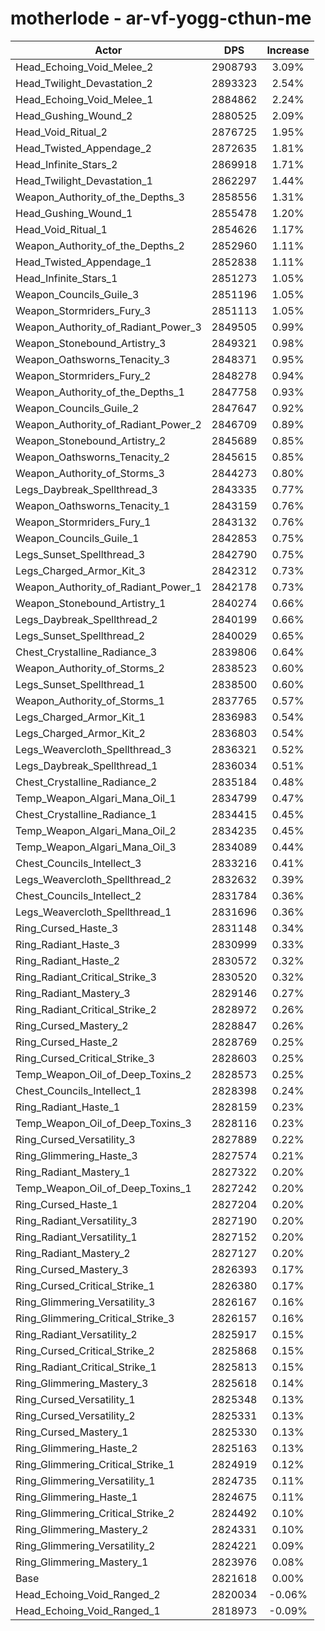 # motherlode - ar-vf-yogg-cthun-me
| Actor | DPS | Increase |
|---|:---:|:---:|
|Head_Echoing_Void_Melee_2|2908793|3.09%|
|Head_Twilight_Devastation_2|2893323|2.54%|
|Head_Echoing_Void_Melee_1|2884862|2.24%|
|Head_Gushing_Wound_2|2880525|2.09%|
|Head_Void_Ritual_2|2876725|1.95%|
|Head_Twisted_Appendage_2|2872635|1.81%|
|Head_Infinite_Stars_2|2869918|1.71%|
|Head_Twilight_Devastation_1|2862297|1.44%|
|Weapon_Authority_of_the_Depths_3|2858556|1.31%|
|Head_Gushing_Wound_1|2855478|1.20%|
|Head_Void_Ritual_1|2854626|1.17%|
|Weapon_Authority_of_the_Depths_2|2852960|1.11%|
|Head_Twisted_Appendage_1|2852838|1.11%|
|Head_Infinite_Stars_1|2851273|1.05%|
|Weapon_Councils_Guile_3|2851196|1.05%|
|Weapon_Stormriders_Fury_3|2851113|1.05%|
|Weapon_Authority_of_Radiant_Power_3|2849505|0.99%|
|Weapon_Stonebound_Artistry_3|2849321|0.98%|
|Weapon_Oathsworns_Tenacity_3|2848371|0.95%|
|Weapon_Stormriders_Fury_2|2848278|0.94%|
|Weapon_Authority_of_the_Depths_1|2847758|0.93%|
|Weapon_Councils_Guile_2|2847647|0.92%|
|Weapon_Authority_of_Radiant_Power_2|2846709|0.89%|
|Weapon_Stonebound_Artistry_2|2845689|0.85%|
|Weapon_Oathsworns_Tenacity_2|2845615|0.85%|
|Weapon_Authority_of_Storms_3|2844273|0.80%|
|Legs_Daybreak_Spellthread_3|2843335|0.77%|
|Weapon_Oathsworns_Tenacity_1|2843159|0.76%|
|Weapon_Stormriders_Fury_1|2843132|0.76%|
|Weapon_Councils_Guile_1|2842853|0.75%|
|Legs_Sunset_Spellthread_3|2842790|0.75%|
|Legs_Charged_Armor_Kit_3|2842312|0.73%|
|Weapon_Authority_of_Radiant_Power_1|2842178|0.73%|
|Weapon_Stonebound_Artistry_1|2840274|0.66%|
|Legs_Daybreak_Spellthread_2|2840199|0.66%|
|Legs_Sunset_Spellthread_2|2840029|0.65%|
|Chest_Crystalline_Radiance_3|2839806|0.64%|
|Weapon_Authority_of_Storms_2|2838523|0.60%|
|Legs_Sunset_Spellthread_1|2838500|0.60%|
|Weapon_Authority_of_Storms_1|2837765|0.57%|
|Legs_Charged_Armor_Kit_1|2836983|0.54%|
|Legs_Charged_Armor_Kit_2|2836803|0.54%|
|Legs_Weavercloth_Spellthread_3|2836321|0.52%|
|Legs_Daybreak_Spellthread_1|2836034|0.51%|
|Chest_Crystalline_Radiance_2|2835184|0.48%|
|Temp_Weapon_Algari_Mana_Oil_1|2834799|0.47%|
|Chest_Crystalline_Radiance_1|2834415|0.45%|
|Temp_Weapon_Algari_Mana_Oil_2|2834235|0.45%|
|Temp_Weapon_Algari_Mana_Oil_3|2834089|0.44%|
|Chest_Councils_Intellect_3|2833216|0.41%|
|Legs_Weavercloth_Spellthread_2|2832632|0.39%|
|Chest_Councils_Intellect_2|2831784|0.36%|
|Legs_Weavercloth_Spellthread_1|2831696|0.36%|
|Ring_Cursed_Haste_3|2831148|0.34%|
|Ring_Radiant_Haste_3|2830999|0.33%|
|Ring_Radiant_Haste_2|2830572|0.32%|
|Ring_Radiant_Critical_Strike_3|2830520|0.32%|
|Ring_Radiant_Mastery_3|2829146|0.27%|
|Ring_Radiant_Critical_Strike_2|2828972|0.26%|
|Ring_Cursed_Mastery_2|2828847|0.26%|
|Ring_Cursed_Haste_2|2828769|0.25%|
|Ring_Cursed_Critical_Strike_3|2828603|0.25%|
|Temp_Weapon_Oil_of_Deep_Toxins_2|2828573|0.25%|
|Chest_Councils_Intellect_1|2828398|0.24%|
|Ring_Radiant_Haste_1|2828159|0.23%|
|Temp_Weapon_Oil_of_Deep_Toxins_3|2828116|0.23%|
|Ring_Cursed_Versatility_3|2827889|0.22%|
|Ring_Glimmering_Haste_3|2827574|0.21%|
|Ring_Radiant_Mastery_1|2827322|0.20%|
|Temp_Weapon_Oil_of_Deep_Toxins_1|2827242|0.20%|
|Ring_Cursed_Haste_1|2827204|0.20%|
|Ring_Radiant_Versatility_3|2827190|0.20%|
|Ring_Radiant_Versatility_1|2827152|0.20%|
|Ring_Radiant_Mastery_2|2827127|0.20%|
|Ring_Cursed_Mastery_3|2826393|0.17%|
|Ring_Cursed_Critical_Strike_1|2826380|0.17%|
|Ring_Glimmering_Versatility_3|2826167|0.16%|
|Ring_Glimmering_Critical_Strike_3|2826157|0.16%|
|Ring_Radiant_Versatility_2|2825917|0.15%|
|Ring_Cursed_Critical_Strike_2|2825868|0.15%|
|Ring_Radiant_Critical_Strike_1|2825813|0.15%|
|Ring_Glimmering_Mastery_3|2825618|0.14%|
|Ring_Cursed_Versatility_1|2825348|0.13%|
|Ring_Cursed_Versatility_2|2825331|0.13%|
|Ring_Cursed_Mastery_1|2825330|0.13%|
|Ring_Glimmering_Haste_2|2825163|0.13%|
|Ring_Glimmering_Critical_Strike_1|2824919|0.12%|
|Ring_Glimmering_Versatility_1|2824735|0.11%|
|Ring_Glimmering_Haste_1|2824675|0.11%|
|Ring_Glimmering_Critical_Strike_2|2824492|0.10%|
|Ring_Glimmering_Mastery_2|2824331|0.10%|
|Ring_Glimmering_Versatility_2|2824221|0.09%|
|Ring_Glimmering_Mastery_1|2823976|0.08%|
|Base|2821618|0.00%|
|Head_Echoing_Void_Ranged_2|2820034|-0.06%|
|Head_Echoing_Void_Ranged_1|2818973|-0.09%|
